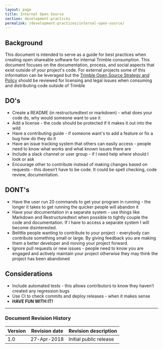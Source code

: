 ```yaml
---
layout: page
title: Internal Open Source
section: development-practices
permalink: /development-practices/internal-open-source/
---
```


## Background
This document is intended to serve as a guide for best practices when creating 
open shareable software for internal Trimble consumption. This document 
focuses on the documentation, process, and social aspects that exist outside of
your project's code. For external projects some of this information can be 
leveraged but the [Trimble Open Source Strategy and Policy][1] should be 
reviewed for licensing and legal issues when consuming and distributing code
outside of Trimble

[1]:https://sites.google.com/a/trimble.com/trimble-open-source/oss-policy

## DO's
* Create a README (in restructuredtext or markdown) - what does your code do,
  why would someone want to use it
* Add a license - the code should be protected if it makes it out into the wild
* Have a contributing guide - if someone want's to add a feature or fix a bug
  how do they do it
* Have an issue tracking system that others can easily access - people need to
  know what works and what known issues there are
* Include a slack channel or user group - if I need help where should I look
  or ask
* Encourage other to contribute instead of making changes based on requests -
  this doesn’t have to be code. It could be spell checking, code review,
  documentation.

## DONT's
* Have the user run 20 commands to get your program in running - the longer it
  takes to get running the quicker people will abandon it
* Have your documentation in a separate system - use things like Markdown and
  Restructuredtext when possible to tightly couple the code and documentation.
  If I have to access a separate system I will become disinterested.
* Belittle people wanting to contribute to your project - everybody can
  contribute something small or large. By giving feedback you are making 
  them a better developer and moving your project forward.
* Ignore pull requests or new issues - people need to know you are engaged and
  actively maintain your project otherwise they may think the project has 
  been abandoned

## Considerations
* Include automated tests - this allows contributors to know they haven’t
  created any regression bugs
* Use CI to check commits and deploy releases - when it makes sense
* **HAVE FUN WITH IT!**

---
### Document Revision History

| Version | Revision date | Revision description   |
|---------|---------------|------------------------|
| 1.0     | 27-Apr-2018   | Initial public release |